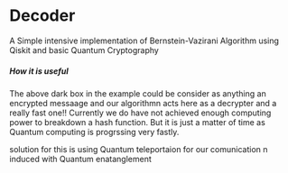 # Decoder
A Simple intensive implementation of Bernstein-Vazirani Algorithm using Qiskit and basic Quantum Cryptography




<h5> How it is useful</h5>
The above dark box in the example could be consider as anything an encrypted messaage and our algorithmn acts here as a decrypter and a really fast one!!
Currently we do have not achieved enough computing power to breakdown a hash function. But it is just a matter of time as Quantum computing is progrssing very fastly.

solution for this is using Quantum teleportaion for our comunication n induced with Quantum enatanglement
